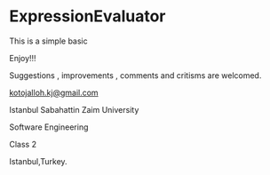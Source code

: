 # ExpressionEvaluator

This is a simple basic 

Enjoy!!!

Suggestions , improvements , comments and critisms are welcomed.

kotojalloh.kj@gmail.com

Istanbul Sabahattin Zaim University

Software Engineering

Class 2

Istanbul,Turkey.
